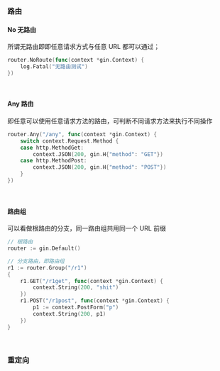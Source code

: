 ### 路由

#### No 无路由

所谓无路由即即任意请求方式与任意 URL 都可以通过；

```go
router.NoRoute(func(context *gin.Context) {
    log.Fatal("无路由测试")
})
```

<br>

#### Any 路由

即任意可以使用任意请求方法的路由，可判断不同请求方法来执行不同操作

```go
router.Any("/any", func(context *gin.Context) {
    switch context.Request.Method {
    case http.MethodGet:
        context.JSON(200, gin.H{"method": "GET"})
    case http.MethodPost:
        context.JSON(200, gin.H{"method": "POST"})
    }
})
```

<br>

#### 路由组

可以看做根路由的分支，同一路由组共用同一个 URL 前缀

```go
// 根路由
router := gin.Default()

// 分支路由，即路由组
r1 := router.Group("/r1")
{
    r1.GET("/r1get", func(context *gin.Context) {
        context.String(200, "shit")
    })
    r1.POST("/r1post", func(context *gin.Context) {
        p1 := context.PostForm("p")
        context.String(200, p1)
    })
}
```

<br>

### 重定向
